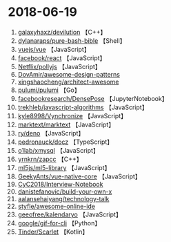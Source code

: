 # 2018-06-19

1. [galaxyhaxz/devilution](https://github.com/galaxyhaxz/devilution) 【C++】
2. [dylanaraps/pure-bash-bible](https://github.com/dylanaraps/pure-bash-bible) 【Shell】
3. [vuejs/vue](https://github.com/vuejs/vue) 【JavaScript】
4. [facebook/react](https://github.com/facebook/react) 【JavaScript】
5. [Netflix/pollyjs](https://github.com/Netflix/pollyjs) 【JavaScript】
6. [DovAmir/awesome-design-patterns](https://github.com/DovAmir/awesome-design-patterns) 
7. [xingshaocheng/architect-awesome](https://github.com/xingshaocheng/architect-awesome) 
8. [pulumi/pulumi](https://github.com/pulumi/pulumi) 【Go】
9. [facebookresearch/DensePose](https://github.com/facebookresearch/DensePose) 【JupyterNotebook】
10. [trekhleb/javascript-algorithms](https://github.com/trekhleb/javascript-algorithms) 【JavaScript】
11. [kyle8998/Vynchronize](https://github.com/kyle8998/Vynchronize) 【JavaScript】
12. [marktext/marktext](https://github.com/marktext/marktext) 【JavaScript】
13. [ry/deno](https://github.com/ry/deno) 【JavaScript】
14. [pedronauck/docz](https://github.com/pedronauck/docz) 【TypeScript】
15. [o1lab/xmysql](https://github.com/o1lab/xmysql) 【JavaScript】
16. [yrnkrn/zapcc](https://github.com/yrnkrn/zapcc) 【C++】
17. [ml5js/ml5-library](https://github.com/ml5js/ml5-library) 【JavaScript】
18. [GeekyAnts/vue-native-core](https://github.com/GeekyAnts/vue-native-core) 【JavaScript】
19. [CyC2018/Interview-Notebook](https://github.com/CyC2018/Interview-Notebook) 
20. [danistefanovic/build-your-own-x](https://github.com/danistefanovic/build-your-own-x) 
21. [aalansehaiyang/technology-talk](https://github.com/aalansehaiyang/technology-talk) 
22. [styfle/awesome-online-ide](https://github.com/styfle/awesome-online-ide) 
23. [geeofree/kalendaryo](https://github.com/geeofree/kalendaryo) 【JavaScript】
24. [google/gif-for-cli](https://github.com/google/gif-for-cli) 【Python】
25. [Tinder/Scarlet](https://github.com/Tinder/Scarlet) 【Kotlin】
